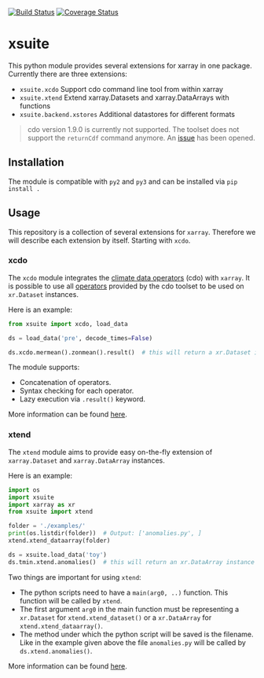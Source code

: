 [![Build Status](https://travis-ci.org/ucyo/xsuite.svg?branch=master)](https://travis-ci.org/ucyo/xsuite) [![Coverage Status](https://coveralls.io/repos/github/ucyo/xsuite/badge.svg?branch=master)](https://coveralls.io/github/ucyo/xsuite?branch=master)
# xsuite
This python module provides several extensions for xarray in one package.
Currently there are three extensions:

- `xsuite.xcdo` Support cdo command line tool from within xarray
- `xsuite.xtend` Extend xarray.Datasets and xarray.DataArrays with functions
- `xsuite.backend.xstores` Additional datastores for different formats

> cdo version 1.9.0 is currently not supported. The toolset does not support
> the `returnCdf` command anymore. An [issue](https://code.mpimet.mpg.de/issues/7839#change-33102)
> has been opened.

## Installation
The module is compatible with `py2` and `py3` and can be installed via `pip install .`

## Usage

This repository is a collection of several extensions for `xarray`. Therefore
we will describe each extension by itself. Starting with `xcdo`.

### xcdo

The `xcdo` module integrates the [climate data operators](https://code.mpimet.mpg.de/projects/cdo)
(cdo) with `xarray`. It is possible to use all [operators](https://code.mpimet.mpg.de/projects/cdo/embedded/index.html)
provided by the cdo toolset to be used on `xr.Dataset` instances.

Here is an example:

```python
from xsuite import xcdo, load_data

ds = load_data('pre', decode_times=False)

ds.xcdo.mermean().zonmean().result()  # this will return a xr.Dataset instance
```

The module supports:
- Concatenation of operators.
- Syntax checking for each operator.
- Lazy execution via `.result()` keyword.

More information can be found [here](xsuite/xcdo/README.md).


### xtend

The `xtend` module aims to provide easy on-the-fly extension of `xarray.Dataset`
and `xarray.DataArray` instances.

Here is an example:

```python
import os
import xsuite
import xarray as xr
from xsuite import xtend

folder = './examples/'
print(os.listdir(folder))  # Output: ['anomalies.py', ]
xtend.xtend_dataarray(folder)

ds = xsuite.load_data('toy')
ds.tmin.xtend.anomalies()  # this will return an xr.DataArray instance
```

Two things are important for using `xtend`:
- The python scripts need to have a `main(arg0, ..)` function. This function will be
called by `xtend`.
- The first argument `arg0` in the main function must be representing
a `xr.Dataset` for `xtend.xtend_dataset()` or a `xr.DataArray` for `xtend.xtend_dataarray()`.
- The method under which the python script will be saved is the filename. Like
in the example given above the file `anomalies.py` will be called by `ds.xtend.anomalies()`.

More information can be found [here](xsuite/xtend/README.md).
